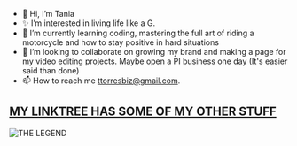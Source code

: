 - 👋  Hi, I’m Tania
- ✨  I’m interested in living life like a G.
- 🌱  I’m currently learning coding, mastering the full art of riding a motorcycle and how to stay positive in hard situations
- 💞️  I’m looking to collaborate on growing my brand and making a page for my video editing projects. Maybe open a PI business one day (It's easier said than done) 
- 📫  How to reach me ttorresbiz@gmail.com.

<!---
myfriendtania/myfriendtania is a ✨ special ✨ repository because its my `README.md` (this file) appears on your GitHub profile.
You can click the Preview link to take a look at your changes.
--->


## [MY LINKTREE HAS SOME OF MY OTHER STUFF](https://linktr.ee/helloitstania) ##

![THE LEGEND](https://www.google.com/url?sa=i&url=https%3A%2F%2Fwww.bardown.com%2Fkristaps-porzingis-upsets-hockey-fans-by-misattributing-famous-gretzky-quote-1.951195&psig=AOvVaw2uDxkpToUlnBzgWL7xDf8t&ust=1632408000802000&source=images&cd=vfe&ved=0CAsQjRxqFwoTCPDtsOzpkvMCFQAAAAAdAAAAABAD)
